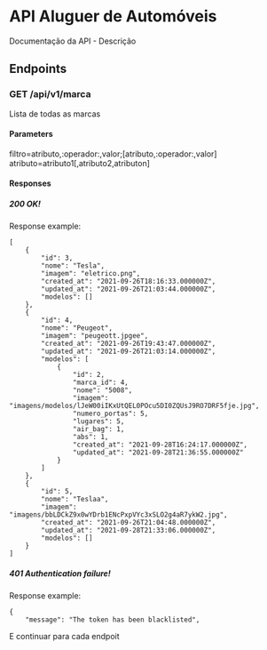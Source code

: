 # API Aluguer de Automóveis
Documentação da API - Descrição
## Endpoints
### GET /api/v1/marca
Lista de todas as marcas
#### Parameters
filtro=atributo,:operador:,valor;[atributo,:operador:,valor]
atributo=atributo1[,atributo2,atributon]
#### Responses
##### 200 OK!
Response example:
```
[
    {
        "id": 3,
        "nome": "Tesla",
        "imagem": "eletrico.png",
        "created_at": "2021-09-26T18:16:33.000000Z",
        "updated_at": "2021-09-26T21:03:44.000000Z",
        "modelos": []
    },
    {
        "id": 4,
        "nome": "Peugeot",
        "imagem": "peugeott.jpgee",
        "created_at": "2021-09-26T19:43:47.000000Z",
        "updated_at": "2021-09-26T21:03:14.000000Z",
        "modelos": [
            {
                "id": 2,
                "marca_id": 4,
                "nome": "5008",
                "imagem": "imagens/modelos/lJeW00iIKxUtQEL0POcu5DI0ZQUsJ9RO7DRF5fje.jpg",
                "numero_portas": 5,
                "lugares": 5,
                "air_bag": 1,
                "abs": 1,
                "created_at": "2021-09-28T16:24:17.000000Z",
                "updated_at": "2021-09-28T21:36:55.000000Z"
            }
        ]
    },
    {
        "id": 5,
        "nome": "Teslaa",
        "imagem": "imagens/bbLDCkZ9x0wYDrb1ENcPxpVYc3xSLO2g4aR7ykW2.jpg",
        "created_at": "2021-09-26T21:04:48.000000Z",
        "updated_at": "2021-09-28T21:33:06.000000Z",
        "modelos": []
    }
]
```
##### 401 Authentication failure!
Response example:
```
{
    "message": "The token has been blacklisted",
```
E continuar para cada endpoit

